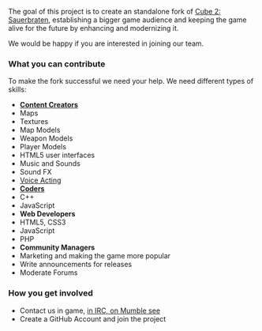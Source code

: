 The goal of this project is to create an standalone fork of [Cube 2: Sauerbraten](http://sauerbraten.org/), establishing a bigger game audience and keeping the game alive for the future by enhancing and modernizing it.

We would be happy if you are interested in joining our team.

### What you can contribute

To make the fork successful we need your help. We need different types of skills:

* **[Content Creators](https://github.com/inexor-game/code/wiki/How-to-Contribute-Content)**
 * Maps
 * Textures
 * Map Models
 * Weapon Models
 * Player Models
 * HTML5 user interfaces
 * Music and Sounds
 * Sound FX
 * [Voice Acting](https://github.com/inexor-game/code/issues/255)
* **[Coders](https://github.com/inexor-game/code/wiki/How-To-Contribute-Code)**
 * C++
 * JavaScript
* **Web Developers**
 * HTML5, CSS3
 * JavaScript
 * PHP
* **Community Managers**
 * Marketing and making the game more popular
 * Write announcements for releases
 * Moderate Forums

### How you get involved

* Contact us in game, [in IRC, on Mumble see](Contact)
* Create a GitHub Account and join the project 
